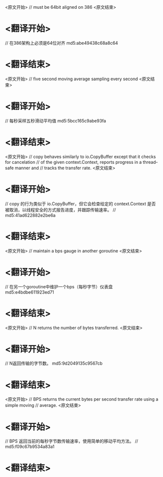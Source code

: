
<原文开始>
// must be 64bit aligned on 386
<原文结束>

# <翻译开始>
// 在386架构上必须是64位对齐 md5:abe49438c68a8c64
# <翻译结束>


<原文开始>
// five second moving average sampling every second
<原文结束>

# <翻译开始>
// 每秒采样五秒滑动平均值 md5:5bcc165c9abe93fa
# <翻译结束>


<原文开始>
// copy behaves similarly to io.CopyBuffer except that it checks for cancelation
// of the given context.Context, reports progress in a thread-safe manner and
// tracks the transfer rate.
<原文结束>

# <翻译开始>
// copy 的行为类似于 io.CopyBuffer，但它会检查给定的 context.Context 是否被取消，以线程安全的方式报告进度，并跟踪传输速率。
// md5:41ad622882e2be6a
# <翻译结束>


<原文开始>
// maintain a bps gauge in another goroutine
<原文结束>

# <翻译开始>
// 在另一个goroutine中维护一个bps（每秒字节）仪表盘 md5:e4bdbe611923ed71
# <翻译结束>


<原文开始>
// N returns the number of bytes transferred.
<原文结束>

# <翻译开始>
// N返回传输的字节数。 md5:9d2049135c9567cb
# <翻译结束>


<原文开始>
// BPS returns the current bytes per second transfer rate using a simple moving
// average.
<原文结束>

# <翻译开始>
// BPS 返回当前的每秒字节数传输速率，使用简单的移动平均方法。
// md5:f09c67b9534a83a1
# <翻译结束>

